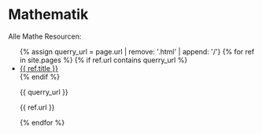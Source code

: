 # Mathematik

Alle Mathe Resourcen:
<ul>
    {% assign querry_url = page.url | remove: '.html' | append: '/'}
    {% for ref in site.pages %}
        {% if ref.url contains querry_url %}
            <li><a href="{{ ref.url | absolute_url }}">{{ ref.title }}</a></li>
        {% endif %}
        <p>{{ querry_url }}</p>
        <p>{{ ref.url }}</p>
    {% endfor %}
</ul>

